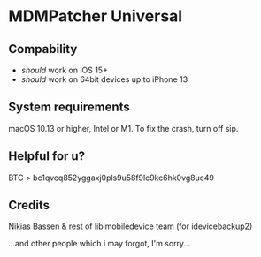 
# MDMPatcher Universal

## Compability

- *should* work on iOS 15+
- *should* work on 64bit devices up to iPhone 13

## System requirements
macOS 10.13 or higher, Intel or M1.
To fix the crash, turn off sip.


## Helpful for u?
BTC > bc1qvcq852yggaxj0pls9u58f9lc9kc6hk0vg8uc49

## Credits
Nikias Bassen & rest of libimobiledevice team
(for idevicebackup2)

...and other people which i may forgot, I'm sorry...
